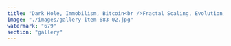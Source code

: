 ```yaml
---
title: "Dark Hole, Immobilism, Bitcoin<br />Fractal Scaling, Evolution, Ethereum"
image: "./images/gallery-item-683-02.jpg"
watermark: "679"
section: "gallery"
---
```

